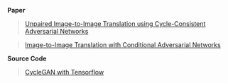 
**Paper**
> [Unpaired Image-to-Image Translation using Cycle-Consistent Adversarial Networks](https://arxiv.org/abs/1703.10593)

> [Image-to-Image Translation with Conditional Adversarial Networks](https://arxiv.org/abs/1611.07004)

**Source Code**

> [CycleGAN with Tensorflow](https://github.com/tensorflow/docs/blob/master/site/en/tutorials/generative/cyclegan.ipynb)
